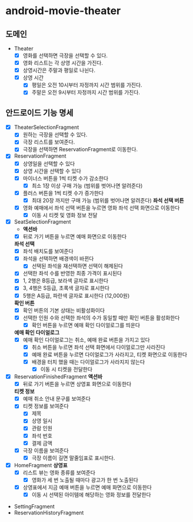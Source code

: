 # android-movie-theater

## 도메인 

- Theater
  - [x] 영화를 선택하면 극장을 선택할 수 있다.
  - [x] 영화 리스트는 각 상영 시간을 가진다.
  - [x] 상영시간은 주말과 평일로 나뉜다.
  - [x] 상영 시간
    - [x] 평일은 오전 10시부터 자정까지 시간 범위를 가진다.
    - [x] 주말은 오전 9시부터 자정까지 시간 범위를 가진다.

## 안드로이드 기능 명세

- [x] TheaterSelectionFragment
  - [x] 원하는 극장을 선택할 수 있다.
  - [x] 극장 리스트를 보여준다.
  - [x] 극장을 선택하면 ReservationFragment로 이동한다.
- [x] ReservationFragment
  - [x] 상영일을 선택할 수 있다
  - [x] 상영 시간을 선택할 수 있다
  - [x] 마이너스 버튼을 1씩 티켓 수가 감소한다
    - [x] 최소 1장 이상 구매 가능 (범위를 벗어나면 알려준다)
  - [x] 플러스 버튼을 1씩 티켓 수가 증가한다
    - [x] 최대 20장 까지만 구매 가능 (범위를 벗어나면 알려준다)
  **좌석 선택 버튼**
  - [x] 영화 예매에서 좌석 선택 버튼을 누르면 영화 좌석 선택 화면으로 이동한다
    - [x] 이동 시 티켓 및 영화 정보 전달
- [x] SeatSelectionFragment
    - **액션바**
  - [x] 뒤로 가기 버튼을 누르면 예매 화면으로 이동한다

  **좌석 선택**
  - [x] 좌석 배치도를 보여준다
  - [x] 좌석을 선택하면 배경색이 바뀐다
    - [x] 선택된 좌석을 재선택하면 선택이 해제된다
  - [x] 선택한 좌석 수를 반영한 최종 가격이 표시된다
  - [x] 1, 2행은 B등급, 보라색 글자로 표시한다
  - [x] 3, 4행은 S등급, 초록색 글자로 표시한다
  - [x] 5행은 A등급, 파란색 글자로 표시한다 (12,000원)

  **확인 버튼**
  - [x] 확인 버튼의 기본 상태는 비활성화이다
  - [x] 선택한 인원 수와 선택한 좌석의 수가 동일할 때만 확인 버튼을 활성화한다
    - [x] 확인 버튼을 누르면 예매 확인 다이얼로그를 띄운다

  **예매 확인 다이얼로그**
  - [x] 예매 확인 다이얼로그는 취소, 예매 완료 버튼을 가지고 있다
    - [x] 취소 버튼을 누르면 좌석 선택 화면에서 다이얼로그만 사라진다
    - [x] 예매 완료 버튼을 누르면 다이얼로그가 사라지고, 티켓 화면으로 이동한다
    - [x] 배경을 터치 했을 때는 다이얼로그가 사라지지 않는다
      - [x] 이동 시 티켓을 전달한다

- [x] ReservationFinishedFragment
  **액션바**
   - [x] 뒤로 가기 버튼을 누르면 상영표 화면으로 이동한다

  **티켓 정보**
  - [x] 예매 취소 안내 문구를 보여준다
  - [x] 티켓 정보를 보여준다
    - [x] 제목
    - [x] 상영 일시
    - [x] 관람 인원
    - [x] 좌석 번호
    - [x] 결제 금액
  - [x] 극장 이름을 보여준다
    - [x] 극장 이름이 길면 말줄임표로 표시한다. 

- [x] HomeFragment
  **상영표**
  - [x] 리스트 뷰는 영화 종류를 보여준다
    - [x] 영화가 세 번 노출될 때마다 광고가 한 번 노출된다
  - [x] 상영표에서 지금 예매 버튼을 누르면 예매 화면으로 이동한다
    - [x] 이동 시 선택된 아이템에 해당하는 영화 정보를 전달한다
    
- SettingFragment
- ReservationHistoryFragment
